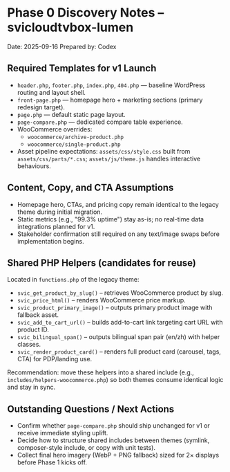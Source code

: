 # Phase 0 Discovery Notes – svicloudtvbox-lumen

Date: 2025-09-16
Prepared by: Codex

## Required Templates for v1 Launch
- `header.php`, `footer.php`, `index.php`, `404.php` — baseline WordPress routing and layout shell.
- `front-page.php` — homepage hero + marketing sections (primary redesign target).
- `page.php` — default static page layout.
- `page-compare.php` — dedicated compare table experience.
- WooCommerce overrides:
  - `woocommerce/archive-product.php`
  - `woocommerce/single-product.php`
- Asset pipeline expectations: `assets/css/style.css` built from `assets/css/parts/*.css`; `assets/js/theme.js` handles interactive behaviours.

## Content, Copy, and CTA Assumptions
- Homepage hero, CTAs, and pricing copy remain identical to the legacy theme during initial migration.
- Static metrics (e.g., "99.3% uptime") stay as-is; no real-time data integrations planned for v1.
- Stakeholder confirmation still required on any text/image swaps before implementation begins.

## Shared PHP Helpers (candidates for reuse)
Located in `functions.php` of the legacy theme:
- `svic_get_product_by_slug()` – retrieves WooCommerce product by slug.
- `svic_price_html()` – renders WooCommerce price markup.
- `svic_product_primary_image()` – outputs primary product image with fallback asset.
- `svic_add_to_cart_url()` – builds add-to-cart link targeting cart URL with product ID.
- `svic_bilingual_span()` – outputs bilingual span pair (en/zh) with helper classes.
- `svic_render_product_card()` – renders full product card (carousel, tags, CTA) for PDP/landing use.

Recommendation: move these helpers into a shared include (e.g., `includes/helpers-woocommerce.php`) so both themes consume identical logic and stay in sync.

## Outstanding Questions / Next Actions
- Confirm whether `page-compare.php` should ship unchanged for v1 or receive immediate styling uplift.
- Decide how to structure shared includes between themes (symlink, composer-style include, or copy with unit tests).
- Collect final hero imagery (WebP + PNG fallback) sized for 2× displays before Phase 1 kicks off.
